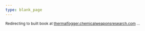 ```yaml
---
type: blank_page
---
```


<meta http-equiv="refresh" content="time; URL=https://thermalfogger.chemicalweaponsresearch.com" />

<small>

Redirecting to built book at [thermalfogger.chemicalweaponsresearch.com](https://thermalfogger.chemicalweaponsresearch.com) ... 

</small>

